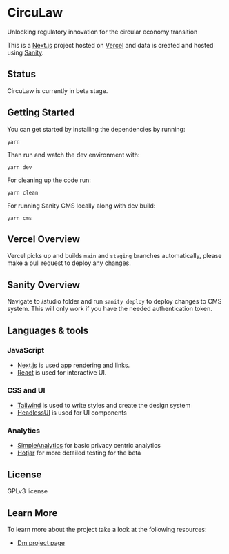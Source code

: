 # CircuLaw

Unlocking regulatory innovation for the circular economy transition

This is a [Next.js](https://nextjs.org/) project hosted on [Vercel](https://vercel.com) and data is created and hosted using [Sanity](https://www.sanity.io/).

## Status

CircuLaw is currently in beta stage. 

## Getting Started

You can get started by installing the dependencies by running:

```
yarn
```

Than run and watch the dev environment with:

```
yarn dev
```

For cleaning up the code run:

```
yarn clean
```

For running Sanity CMS locally along with dev build:

```
yarn cms
```

## Vercel Overview

Vercel picks up and builds `main` and `staging` branches automatically, please make a pull request to deploy any changes.

## Sanity Overview

Navigate to /studio folder and run `sanity deploy` to deploy changes to CMS system. This will only work if you have the needed authentication token.


## Languages & tools

### JavaScript

- [Next.js](https://nextjs.org) is used app rendering and links.
- [React](http://facebook.github.io/react) is used for interactive UI.

### CSS and UI

- [Tailwind](https://tailwindui.com/) is used to write styles and create the design system
- [HeadlessUI](https://headlessui.com/) is used for UI components

### Analytics

- [SimpleAnalytics](https://www.simpleanalytics.com/) for basic privacy centric analytics
- [Hotjar](https://www.hotjar.com/) for more detailed testing for the beta

## License

GPLv3 license

## Learn More

To learn more about the project take a look at the following resources:

- [Dm project page](https://darkmatterlabs.org/CircuLaw)
